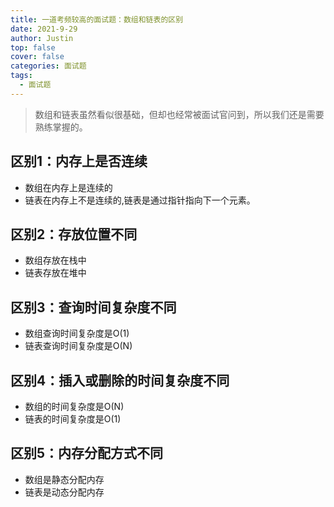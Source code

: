 ```yaml
---
title: 一道考频较高的面试题：数组和链表的区别
date: 2021-9-29
author: Justin
top: false
cover: false
categories: 面试题
tags:
  - 面试题
---
```


>数组和链表虽然看似很基础，但却也经常被面试官问到，所以我们还是需要熟练掌握的。

## 区别1：内存上是否连续
* 数组在内存上是连续的
* 链表在内存上不是连续的,链表是通过指针指向下一个元素。

## 区别2：存放位置不同
* 数组存放在栈中
* 链表存放在堆中

## 区别3：查询时间复杂度不同
* 数组查询时间复杂度是O(1)
* 链表查询时间复杂度是O(N)

## 区别4：插入或删除的时间复杂度不同
* 数组的时间复杂度是O(N)
* 链表的时间复杂度是O(1)

## 区别5：内存分配方式不同
* 数组是静态分配内存
* 链表是动态分配内存

